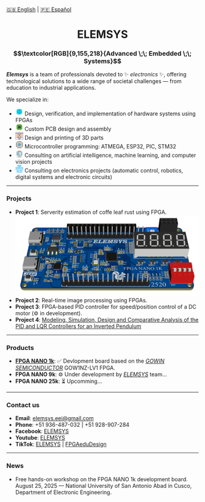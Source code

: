 [🇬🇧 English](README.md) | [🇵🇪 Español](README.es.md)

<h1 align="center">ELEMSYS</h1>
<h3 align="center">
$$\textcolor[RGB]{9,155,218}{Advanced \;\; Embedded \;\; Systems}$$
</h3>

**_Elemsys_** is a team of professionals devoted to ✨ _electronics_ ✨, offering technological solutions to a wide range of societal challenges — from education to industrial applications.

We specialize in:

- <img src="icons/fpga.svg" alt="FPGA Icon" width="20" height="20" /> Design, verification, and implementation of hardware systems using FPGAs
- <img src="icons/electronics-186.svg" alt="PCB Icon" width="20" height="20" /> Custom PCB design and assembly
- <img src="icons/3d-printing-1.svg" alt="3D Icon" width="20" height="20" /> Design and printing of 3D parts
- <img src="icons/electronics-5.svg" alt="MCU Icon" width="20" height="20" /> Microcontroller programming: ATMEGA, ESP32, PIC, STM32
- <img src="icons/brain-machine-interface.svg" alt="AI Icon" width="20" height="20" /> Consulting on artificial intelligence, machine learning, and computer vision projects
- <img src="icons/robot-25.svg" alt="Robot Icon" width="20" height="20" /> Consulting on electronics projects (automatic control, robotics, digital systems and electronic circuits)
---

### Projects

- **Project 1**: Serverity estimation of coffe leaf rust using FPGA.
[![Watch the video](products/3D_PCB_NANO_1K_2025-07-02.png)](products/fpga_nano1k.mp4)
- **Project 2**: Real-time image processing using FPGAs.
- **Project 3**: FPGA-based PID controller for speed/position control of a DC motor (⚙️ in development).
- **Project 4**: [Modeling, Simulation, Design and Comparative Analysis of the PID and LQR Controllers for an Inverted Pendulum](https://ieeexplore.ieee.org/document/10833454)

---

### Products

- [**FPGA NANO 1k**](https://github.com/elemsys/FPGA-NANO-1K/tree/main): ✅ Devlopment board based on the [*GOWIN SEMICONDUCTOR*](https://gowinsemi.com/en/) GOW1NZ-LV1 FPGA.
- **FPGA NANO 9k**: ⚙️ Under development by [*ELEMSYS*](https://github.com/elemsys) team...
- **FPGA NANO 25k**: ⏳ Upcomming...

---

### Contact us

- **Email**: elemsys.eei@gmail.com
- **Phone**: +51 936-487-032 | +51 928-907-284
- **Facebook**: [ELEMSYS](https://www.facebook.com/elemsys.eei)
- **Youtube**: [ELEMSYS](https://www.youtube.com/@elemsys)
- **TikTok**: [ELEMSYS](https://www.tiktok.com/@elemsys.eei) | [FPGAeduDesign](https://www.tiktok.com/@fpgaedudesign)
---

### News

- Free hands-on workshop on the FPGA NANO 1k development board. August 25, 2025 — National University of San Antonio Abad in Cusco, Department of Electronic Engineering.
